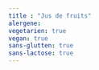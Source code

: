 ```yaml
---
title : "Jus de fruits"
alergene:
vegetarien: true
vegan: true
sans-glutten: true
sans-lactose: true
--- 
```


